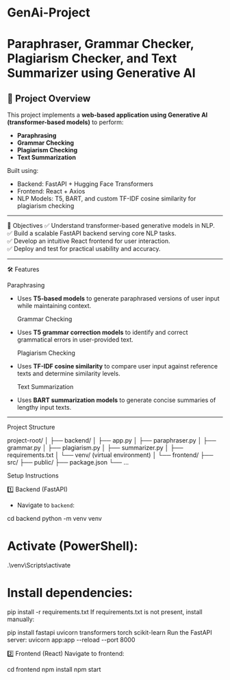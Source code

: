 # GenAi-Project
 # Paraphraser, Grammar Checker, Plagiarism Checker, and Text Summarizer using Generative AI

## 🚀 Project Overview

This project implements a **web-based application using Generative AI (transformer-based models)** to perform:
- **Paraphrasing**
- **Grammar Checking**
- **Plagiarism Checking**
- **Text Summarization**

Built using:
- Backend: FastAPI + Hugging Face Transformers
- Frontend: React + Axios
- NLP Models: T5, BART, and custom TF-IDF cosine similarity for plagiarism checking

---

 🎯 Objectives
✅ Understand transformer-based generative models in NLP.  
✅ Build a scalable FastAPI backend serving core NLP tasks.  
✅ Develop an intuitive React frontend for user interaction.  
✅ Deploy and test for practical usability and accuracy.

---

 🛠️ Features

  Paraphrasing
- Uses **T5-based models** to generate paraphrased versions of user input while maintaining context.

  Grammar Checking
- Uses **T5 grammar correction models** to identify and correct grammatical errors in user-provided text.

  Plagiarism Checking
- Uses **TF-IDF cosine similarity** to compare user input against reference texts and determine similarity levels.

  Text Summarization
- Uses **BART summarization models** to generate concise summaries of lengthy input texts.

---

  Project Structure

project-root/
│
├── backend/
│ ├── app.py
│ ├── paraphraser.py
│ ├── grammar.py
│ ├── plagiarism.py
│ ├── summarizer.py
│ ├── requirements.txt
│ └── venv/ (virtual environment)
│
└── frontend/
├── src/
├── public/
├── package.json
└── ...


Setup Instructions

1️⃣ Backend (FastAPI)

- Navigate to `backend`:

cd backend
python -m venv venv
# Activate (PowerShell):
.\venv\Scripts\activate
# Install dependencies:
pip install -r requirements.txt
If requirements.txt is not present, install manually:


pip install fastapi uvicorn transformers torch scikit-learn
Run the FastAPI server:
uvicorn app:app --reload --port 8000



2️⃣ Frontend (React)
Navigate to frontend:

cd frontend
npm install
npm start
